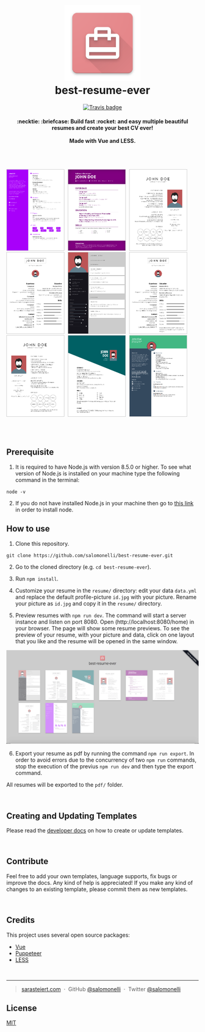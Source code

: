 <h1 align="center">
  <br>
  <a href="https://github.com/salomonelli/best-resume-ever">
  <img src="src/assets/logo.png" alt="Markdownify" width="200"></a>
  <br>
  best-resume-ever
  <br>
</h1>

<div align="center">

[![Travis badge](https://travis-ci.org/salomonelli/best-resume-ever.svg?branch=master)](https://travis-ci.org/salomonelli/best-resume-ever)

</div>

<h4 align="center">
  :necktie: :briefcase: Build fast :rocket: and easy multiple beautiful resumes and create your best CV ever!
  <br><br>
  Made with Vue and LESS.
</h4>

<br>
<br>

<p align="left">
<img src="src/assets/preview/resume-creative.png" width="150" style="margin-right:5px; border: 1px solid #ccc;" />
<img src="src/assets/preview/resume-purple.png" width="150" style="margin-right:5px; border: 1px solid #ccc;" />
<img src="src/assets/preview/resume-side-bar-rtl.png" width="150" style="margin-right:5px; border: 1px solid #ccc;" />
<img src="src/assets/preview/resume-left-right-rtl.png" width="150" style="margin-right:5px; border: 1px solid #ccc;" />
<img src="src/assets/preview/resume-material-dark.png" width="150" style="margin-right:5px; border: 1px solid #ccc;" />
<img src="src/assets/preview/resume-left-right.png" width="150" style="margin-right:5px; border: 1px solid #ccc;" />
<img src="src/assets/preview/resume-side-bar.png" width="150" style="margin-right:5px; border: 1px solid #ccc;" />
<img src="src/assets/preview/resume-oblique.png" width="150" style="margin-right:5px; border: 1px solid #ccc;" />
<img src="src/assets/preview/resume-cool.png" width="150" style="margin-right:5px; border: 1px solid #ccc;" />
</p>

<br>
<br>

## Prerequisite

1. It is required to have Node.js with version 8.5.0 or higher. To see what version of Node.js is installed on your machine type the following command in the terminal:

```
node -v
```

2. If you do not have installed Node.js in your machine then go to [this link](https://nodejs.org/en/download/) in order to install node.

## How to use

1. Clone this repository.

```
git clone https://github.com/salomonelli/best-resume-ever.git
```

2. Go to the cloned directory (e.g. `cd best-resume-ever`).

3. Run `npm install`.

4. Customize your resume in the `resume/` directory: edit your data `data.yml` and replace the default profile-picture `id.jpg` with your picture. Rename your picture as `id.jpg` and copy it in the `resume/` directory.

5. Preview resumes with `npm run dev`. The command will start a server instance and listen on port 8080.  Open (http://localhost:8080/home) in your browser. The page will show some resume previews. To see the preview of your resume, with your picture and data, click on one layout that you like and the resume will be opened in the same window.

![Resume previews](/readme-images/resumePreviews.png)


6. Export your resume as pdf by running the command `npm run export`. In order to avoid errors due to the concurrency of two  `npm run` commands, stop the execution of the previus `npm run dev` and then type the export command.

All resumes will be exported to the `pdf/` folder.

<br>

## Creating and Updating Templates

Please read the <a href="DEVELOPER.md">developer docs</a> on how to create or update templates.

<br>

## Contribute

Feel free to add your own templates, language supports, fix bugs or improve the docs. Any kind of help is appreciated! If you make any kind of changes to an existing template, please commit them as new templates.

<br>

## Credits

This project uses several open source packages:

- <a href="https://github.com/vuejs/vue" target="_blank">Vue</a>
- <a href="https://github.com/GoogleChrome/puppeteer" target="_blank">Puppeteer</a>
- <a href="https://github.com/less/less.js" target="_blank">LESS</a>

<br>

---

> [sarasteiert.com](https://www.sarasteiert.com) &nbsp;&middot;&nbsp;
> GitHub [@salomonelli](https://github.com/salomonelli) &nbsp;&middot;&nbsp;
> Twitter [@salomonelli](https://twitter.com/salomonelli)

## License

[MIT](https://github.com/salomonelli/best-resume-ever/blob/master/LICENCE.md)
